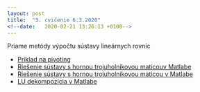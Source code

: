 ```yaml
---
layout: post
title:  "3. cvičenie 6.3.2020"
<!--date:   2020-02-21 13:26:13 +0100-->
---
```



Priame metódy výpočtu sústavy lineárnych rovníc
- [Príklad na pivoting](http://maslarova.github.io/cvicenie3/priklad_pivoting.pdf)
- [Riešenie sústavy s hornou trojuholníkovou maticouv Matlabe](http://maslarova.github.io/cvicenie3/troj_matice_priklad.m)<br />
- [Riešenie sústavy s hornou trojuholníkovou maticou v Matlabe](http://maslarova.github.io/cvicenie3/troj_matice_priklad.m)<br />
- [LU dekompozícia v Matlabe](http://maslarova.github.io/cvicenie3/lu_decom.m)


